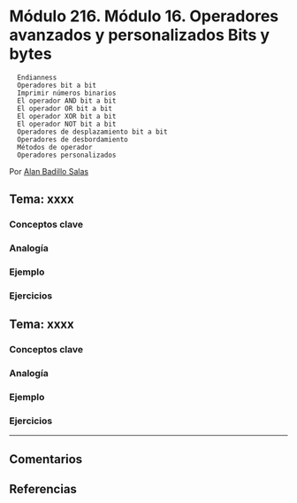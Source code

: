 # Módulo 216.  Módulo 16. Operadores avanzados y personalizados Bits y bytes
      Endianness
      Operadores bit a bit
      Imprimir números binarios
      El operador AND bit a bit
      El operador OR bit a bit
      El operador XOR bit a bit
      El operador NOT bit a bit
      Operadores de desplazamiento bit a bit
      Operadores de desbordamiento
      Métodos de operador
      Operadores personalizados

Por [Alan Badillo Salas](https://www.nomadacode.com)

## Tema: xxxx

### Conceptos clave

### Analogía

### Ejemplo

### Ejercicios

## Tema: xxxx

### Conceptos clave

### Analogía

### Ejemplo

### Ejercicios

---

## Comentarios

## Referencias
